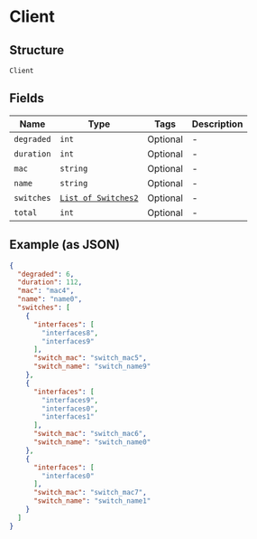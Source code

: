 
# Client

## Structure

`Client`

## Fields

| Name | Type | Tags | Description |
|  --- | --- | --- | --- |
| `degraded` | `int` | Optional | - |
| `duration` | `int` | Optional | - |
| `mac` | `string` | Optional | - |
| `name` | `string` | Optional | - |
| `switches` | [`List of Switches2`](../../doc/models/switches-2.md) | Optional | - |
| `total` | `int` | Optional | - |

## Example (as JSON)

```json
{
  "degraded": 6,
  "duration": 112,
  "mac": "mac4",
  "name": "name0",
  "switches": [
    {
      "interfaces": [
        "interfaces8",
        "interfaces9"
      ],
      "switch_mac": "switch_mac5",
      "switch_name": "switch_name9"
    },
    {
      "interfaces": [
        "interfaces9",
        "interfaces0",
        "interfaces1"
      ],
      "switch_mac": "switch_mac6",
      "switch_name": "switch_name0"
    },
    {
      "interfaces": [
        "interfaces0"
      ],
      "switch_mac": "switch_mac7",
      "switch_name": "switch_name1"
    }
  ]
}
```

